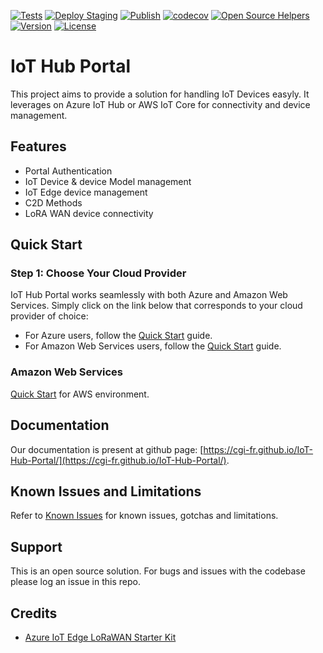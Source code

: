 [![Tests](https://github.com/CGI-FR/IoT-Hub-Portal/actions/workflows/ci-tests.yml/badge.svg?branch=main)](https://github.com/CGI-FR/IoT-Hub-Portal/actions/workflows/ci-tests.yml)
[![Deploy Staging](https://github.com/CGI-FR/IoT-Hub-Portal/actions/workflows/deploy_staging.yml/badge.svg)](https://github.com/CGI-FR/IoT-Hub-Portal/actions/workflows/deploy_staging.yml)
[![Publish](https://github.com/CGI-FR/IoT-Hub-Portal/actions/workflows/publish.yml/badge.svg?event=release)](https://github.com/CGI-FR/IoT-Hub-Portal/actions/workflows/publish.yml)
[![codecov](https://codecov.io/gh/CGI-FR/IoT-Hub-Portal/branch/main/graph/badge.svg?token=S1A59KMRV6)](https://codecov.io/gh/CGI-FR/IoT-Hub-Portal)
[![Open Source Helpers](https://img.shields.io/github/contributors/CGI-FR/IoT-Hub-Portal)](https://img.shields.io/github/contributors/CGI-FR/IoT-Hub-Portal)
[![Version](https://img.shields.io/github/v/release/CGI-FR/IoT-Hub-Portal)](https://img.shields.io/github/v/release/CGI-FR/IoT-Hub-Portal)
[![License](https://img.shields.io/github/license/CGI-FR/IoT-Hub-Portal)](https://img.shields.io/github/v/release/CGI-FR/IoT-Hub-Portal)

# IoT Hub Portal

This project aims to provide a solution for handling IoT Devices easyly.
It leverages on Azure IoT Hub or AWS IoT Core for connectivity and device management.

## Features

* Portal Authentication
* IoT Device & device Model management
* IoT Edge device management
* C2D Methods
* LoRA WAN device connectivity

## Quick Start

### Step 1: Choose Your Cloud Provider

IoT Hub Portal works seamlessly with both Azure and Amazon Web Services. Simply click on the link below that corresponds to your cloud provider of choice:

* For Azure users, follow the [Quick Start](https://cgi-fr.github.io/IoT-Hub-Portal/vnext/azure/#quick-start) guide.
* For Amazon Web Services users, follow the [Quick Start](https://cgi-fr.github.io/IoT-Hub-Portal/vnext/aws/#quick-start) guide.

### Amazon Web Services

[Quick Start](https://cgi-fr.github.io/IoT-Hub-Portal/vnext/aws/#quick-start) for AWS environment.

## Documentation

Our documentation is present at github page: [https://cgi-fr.github.io/IoT-Hub-Portal/](https://cgi-fr.github.io/IoT-Hub-Portal/).

## Known Issues and Limitations

Refer to [Known Issues](knownissues) for known issues, gotchas and limitations.

## Support

This is an open source solution.
For bugs and issues with the codebase please log an issue in this repo.

## Credits

* [Azure IoT Edge LoRaWAN Starter Kit](https://github.com/Azure/iotedge-lorawan-starterkit)
